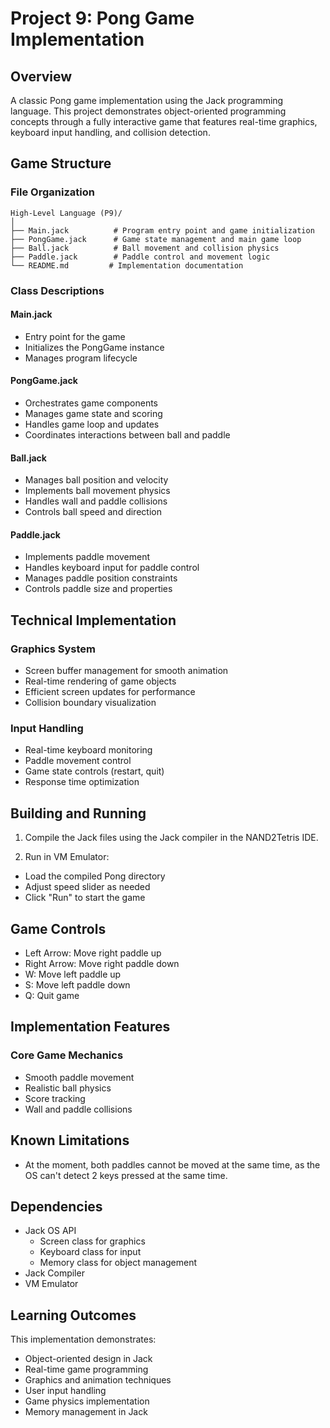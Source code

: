 # Project 9: Pong Game Implementation

## Overview

A classic Pong game implementation using the Jack programming language. This project demonstrates object-oriented programming concepts through a fully interactive game that features real-time graphics, keyboard input handling, and collision detection.

## Game Structure

### File Organization

```
High-Level Language (P9)/
│
├── Main.jack          # Program entry point and game initialization
├── PongGame.jack      # Game state management and main game loop
├── Ball.jack          # Ball movement and collision physics
├── Paddle.jack        # Paddle control and movement logic
└── README.md         # Implementation documentation
```

### Class Descriptions

#### Main.jack

- Entry point for the game
- Initializes the PongGame instance
- Manages program lifecycle

#### PongGame.jack

- Orchestrates game components
- Manages game state and scoring
- Handles game loop and updates
- Coordinates interactions between ball and paddle

#### Ball.jack

- Manages ball position and velocity
- Implements ball movement physics
- Handles wall and paddle collisions
- Controls ball speed and direction

#### Paddle.jack

- Implements paddle movement
- Handles keyboard input for paddle control
- Manages paddle position constraints
- Controls paddle size and properties

## Technical Implementation

### Graphics System

- Screen buffer management for smooth animation
- Real-time rendering of game objects
- Efficient screen updates for performance
- Collision boundary visualization

### Input Handling

- Real-time keyboard monitoring
- Paddle movement control
- Game state controls (restart, quit)
- Response time optimization

## Building and Running

1. Compile the Jack files using the Jack compiler in the NAND2Tetris IDE.

2. Run in VM Emulator:

- Load the compiled Pong directory
- Adjust speed slider as needed
- Click "Run" to start the game

## Game Controls

- Left Arrow: Move right paddle up
- Right Arrow: Move right paddle down
- W: Move left paddle up
- S: Move left paddle down
- Q: Quit game

## Implementation Features

### Core Game Mechanics

- Smooth paddle movement
- Realistic ball physics
- Score tracking
- Wall and paddle collisions

## Known Limitations

- At the moment, both paddles cannot be moved at the same time, as the OS can't detect 2 keys pressed at the same time.

## Dependencies

- Jack OS API
  - Screen class for graphics
  - Keyboard class for input
  - Memory class for object management
- Jack Compiler
- VM Emulator

## Learning Outcomes

This implementation demonstrates:

- Object-oriented design in Jack
- Real-time game programming
- Graphics and animation techniques
- User input handling
- Game physics implementation
- Memory management in Jack
